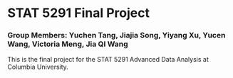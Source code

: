# STAT 5291 Final Project

### Group Members: Yuchen Tang, Jiajia Song, Yiyang Xu, Yucen Wang, Victoria Meng, Jia QI Wang

This is the final project for the STAT 5291 Advanced Data Analysis at Columbia University. 
